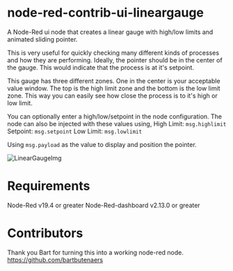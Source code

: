 # node-red-contrib-ui-lineargauge
A Node-Red ui node that creates a linear gauge with high/low limits and animated sliding pointer.

This is very useful for quickly checking many different kinds of processes and how they are performing.
Ideally, the pointer should be in the center of the gauge. This would indicate that the process is at it's setpoint.

This gauge has three different zones. One in the center is your acceptable value window. The top is the high limit zone and the bottom is the low limit zone. This way you can easily see how close the process is to it's high or low limit.

You can optionally enter a high/low/setpoint in the node configuration.
The node can also be injected with these values using,
High Limit: `msg.highlimit`
Setpoint: `msg.setpoint`
Low Limit: `msg.lowlimit`

Using `msg.payload` as the value to display and position the pointer.

![LinearGaugeImg](https://github.com/seth350/node-red-contrib-ui-lineargauge/blob/master/linearGauges.png?raw=true)

# Requirements
Node-Red v19.4 or greater
Node-Red-dashboard v2.13.0 or greater

# Contributors
Thank you Bart for turning this into a working node-red node. 
https://github.com/bartbutenaers
